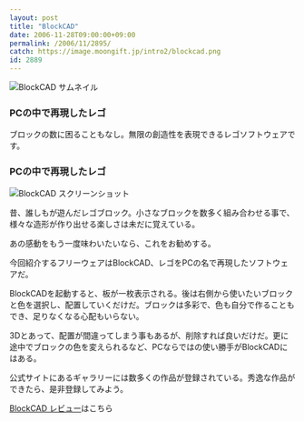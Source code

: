 ```yaml
---
layout: post
title: "BlockCAD"
date: 2006-11-28T09:00:00+09:00
permalink: /2006/11/2895/
catch: https://image.moongift.jp/intro2/blockcad.png
id: 2889
---
```

 ![BlockCAD サムネイル](https://image.moongift.jp/intro2/blockcad.t.png "BlockCAD サムネイル")
  

### PCの中で再現したレゴ
  
ブロックの数に困ることもなし。無限の創造性を表現できるレゴソフトウェアです。  
<!--more-->  

### PCの中で再現したレゴ
  

![BlockCAD スクリーンショット](https://image.moongift.jp/intro2/blockcad.png "BlockCAD スクリーンショット")

  

昔、誰しもが遊んだレゴブロック。小さなブロックを数多く組み合わせる事で、様々な造形が作り出せる楽しさは未だに覚えている。

  

あの感動をもう一度味わいたいなら、これをお勧めする。

  

今回紹介するフリーウェアはBlockCAD、レゴをPCの名で再現したソフトウェアだ。

  

BlockCADを起動すると、板が一枚表示される。後は右側から使いたいブロックと色を選択し、配置していくだけだ。ブロックは多彩で、色も自分で作ることもでき、足りなくなる心配もいらない。

  

3Dとあって、配置が間違ってしまう事もあるが、削除すれば良いだけだ。更に途中でブロックの色を変えられるなど、PCならではの使い勝手がBlockCADにはある。

  

公式サイトにあるギャラリーには数多くの作品が登録されている。秀逸な作品ができたら、是非登録してみよう。

  

[BlockCAD レビュー](http://oss.moongift.jp/review/i-2896.html)はこちら

